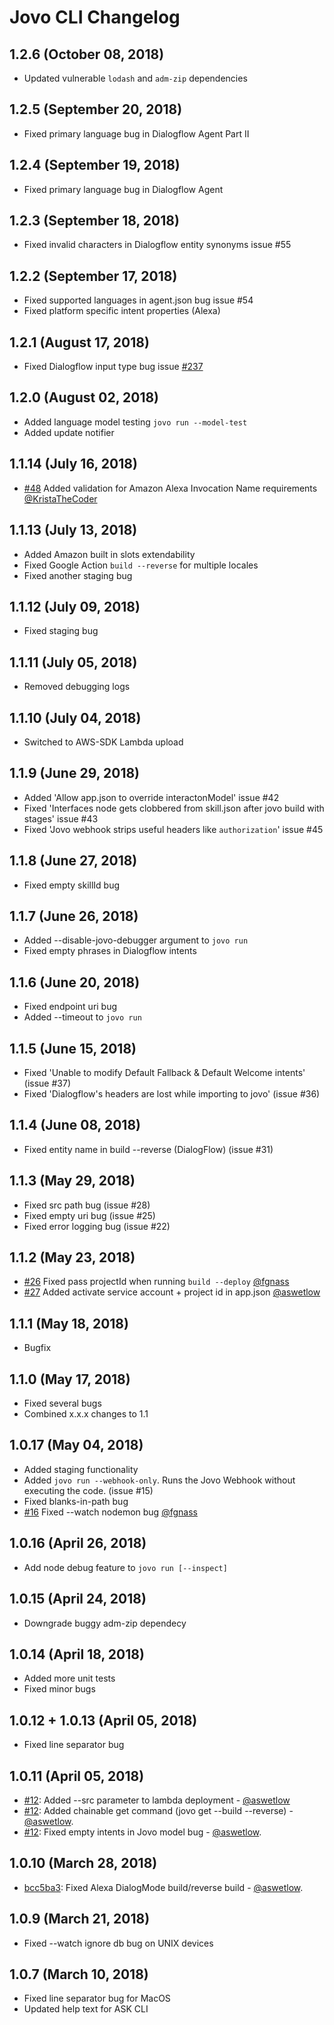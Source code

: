 # Jovo CLI Changelog

## 1.2.6 (October 08, 2018)
* Updated vulnerable `lodash` and `adm-zip` dependencies

## 1.2.5 (September 20, 2018)
* Fixed primary language bug in Dialogflow Agent Part II

## 1.2.4 (September 19, 2018)
* Fixed primary language bug in Dialogflow Agent

## 1.2.3 (September 18, 2018)
* Fixed invalid characters in Dialogflow entity synonyms issue #55

## 1.2.2 (September 17, 2018)
* Fixed supported languages in agent.json bug issue #54
* Fixed platform specific intent properties (Alexa)


## 1.2.1 (August 17, 2018)
* Fixed Dialogflow input type bug issue  [#237](https://github.com/jovotech/jovo-framework-nodejs/issues/237) 

## 1.2.0 (August 02, 2018)
* Added language model testing `jovo run --model-test`
* Added update notifier

## 1.1.14 (July 16, 2018)
* [#48](https://github.com/jovotech/jovo-cli/pull/48) Added validation for Amazon Alexa Invocation Name requirements [@KristaTheCoder](https://github.com/KristaTheCoder)

## 1.1.13 (July 13, 2018)
* Added Amazon built in slots extendability
* Fixed Google Action `build --reverse` for multiple locales
* Fixed another staging bug

## 1.1.12 (July 09, 2018)
* Fixed staging bug

## 1.1.11 (July 05, 2018)
* Removed debugging logs

## 1.1.10 (July 04, 2018)
* Switched to AWS-SDK Lambda upload

## 1.1.9 (June 29, 2018)
* Added 'Allow app.json to override interactonModel' issue #42
* Fixed 'Interfaces node gets clobbered from skill.json after jovo build with stages' issue #43
* Fixed 'Jovo webhook strips useful headers like `authorization`' issue #45

## 1.1.8 (June 27, 2018)
* Fixed empty skillId bug

## 1.1.7 (June 26, 2018)
* Added --disable-jovo-debugger argument to `jovo run`
* Fixed empty phrases in Dialogflow intents

## 1.1.6 (June 20, 2018)
* Fixed endpoint uri bug
* Added --timeout <timeout> to `jovo run`

## 1.1.5 (June 15, 2018)
* Fixed 'Unable to modify Default Fallback & Default Welcome intents' (issue #37)
* Fixed 'Dialogflow's headers are lost while importing to jovo' (issue #36)


## 1.1.4 (June 08, 2018)
* Fixed entity name in build --reverse (DialogFlow) (issue #31)

## 1.1.3 (May 29, 2018)
* Fixed src path bug (issue #28)
* Fixed empty uri bug (issue #25)
* Fixed error logging bug (issue #22)


## 1.1.2 (May 23, 2018)
* [#26](https://github.com/jovotech/jovo-cli/pull/26) Fixed pass projectId when running `build --deploy` [@fgnass](https://github.com/fgnass)
* [#27](https://github.com/jovotech/jovo-cli/pull/27) Added activate service account + project id in app.json [@aswetlow](https://github.com/aswetlow)

## 1.1.1 (May 18, 2018)
* Bugfix

## 1.1.0 (May 17, 2018)
* Fixed several bugs
* Combined x.x.x changes to 1.1

## 1.0.17 (May 04, 2018)
* Added staging functionality
* Added `jovo run --webhook-only`. Runs the Jovo Webhook without executing the code. (issue #15)
* Fixed blanks-in-path bug
* [#16](https://github.com/jovotech/jovo-cli/pull/16) Fixed --watch nodemon bug [@fgnass](https://github.com/fgnass)


## 1.0.16 (April 26, 2018)
* Add node debug feature to ``` jovo run [--inspect] ```

## 1.0.15 (April 24, 2018)
* Downgrade buggy adm-zip dependecy

## 1.0.14 (April 18, 2018)
* Added more unit tests
* Fixed minor bugs

## 1.0.12 + 1.0.13 (April 05, 2018)
* Fixed line separator bug

## 1.0.11 (April 05, 2018)
* [#12](https://github.com/jovotech/jovo-cli/pull/12): Added --src parameter to lambda deployment - [@aswetlow](https://github.com/aswetlow)
* [#12](https://github.com/jovotech/jovo-cli/pull/12): Added chainable get command (jovo get --build --reverse) - [@aswetlow](https://github.com/aswetlow).
* [#12](https://github.com/jovotech/jovo-cli/pull/12): Fixed empty intents in Jovo model bug - [@aswetlow](https://github.com/aswetlow).

## 1.0.10 (March 28, 2018)
* [bcc5ba3](https://github.com/jovotech/jovo-cli/commit/bcc5ba37b514e2a35d65342b645e22178153aa5f):  Fixed Alexa DialogMode build/reverse build - [@aswetlow](https://github.com/aswetlow).


## 1.0.9 (March 21, 2018)
* Fixed --watch ignore db bug on UNIX devices

## 1.0.7 (March 10, 2018)
* Fixed line separator bug for MacOS
* Updated help text for ASK CLI
